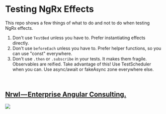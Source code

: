 # Testing NgRx Effects

This repo shows a few things of what to do and not to do when testing NgRx effects.

1. Don't use `TestBed` unless you have to. Prefer instantiating effects directly.
2. Don't use `beforeEach` unless you have to. Prefer helper functions, so you can use "const" everywhere.
3. Don't use `.then` or `.subscribe` in your tests. It makes them fragile. Observables are reified. Take advantage of this! Use TestScheduler when you can. Use async/await or fakeAsync zone everywhere else. 

<br>

##  <a href="http://nrwl.io">Nrwl — Enterprise Angular Consulting.
<img src="https://cdn-images-1.medium.com/max/422/1*vrdzsX6fCG7bxnqF0qku0A@2x.png">
</a>
